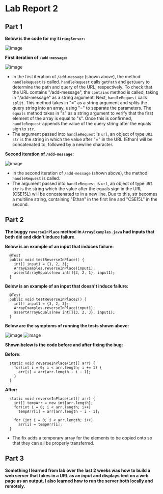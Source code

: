 # Lab Report 2

**Part 1**
-

**Below is the code for my `StringServer`:**

![image](https://user-images.githubusercontent.com/122562296/215363739-993e6d2a-2b3e-4aef-a5a7-61336adc0a97.png)

**First iteration of `/add-message`:**

![image](https://user-images.githubusercontent.com/122562296/215364827-fc7270fb-099d-4403-abd0-571e1153b0ea.png)

* In the first iteration of `/add-message` (shown above), the method `handleRequest` is called. `handleRequest` calls `getPath` and `getQuery` to determine the path and query of the URL, respectively. To check that the URL contains "/add-message", the `contains` method is called, taking in "/add-message" as a string argument. Next, `handleRequest` calls `split`. This method takes in "=" as a string argument and splits the query string into an array, using "=" to separate the parameters. The `equals` method takes in "s" as a string argument to verify that the first element of the array is equal to "s". Once this is confirmed, `handleRequest` appends the value of the query string after the equals sign to `str`.
* The argument passed into `handleRequest` is `url`, an object of type `URI`. `str` is the string in which the value after "=" in the URL (Ethan) will be concatenated to, followed by a newline character.

**Second iteration of `/add-message`:**

![image](https://user-images.githubusercontent.com/122562296/215364860-5a4375f6-9400-468c-9a9a-33b45f7f781e.png)

* In the second iteration of `/add-message` (shown above), the method `handleRequest` is called.
* The argument passed into `handleRequest` is `url`, an object of type `URI`. `str` is the string which the value after the equals sign in the URL (CSE15L) will be concatenated to in a new line. Due to this, str becomes a multiline string, containing "Ethan" in the first line and "CSE15L" in the second.

**Part 2**
-

**The buggy `reverseInPlace` method in `ArrayExamples.java` had inputs that both did and didn't induce failure.**

**Below is an example of an input that induces failure:**
```
  @Test
  public void testReverseInPlace() {
    int[] input1 = {1, 2, 3};
    ArrayExamples.reverseInPlace(input1);
    assertArrayEquals(new int[]{3, 2, 1}, input1);
  }
```

**Below is an example of an input that doesn't induce failure:**
```
  @Test
  public void testReverseInPlace2() {
    int[] input1 = {3, 2, 3};
    ArrayExamples.reverseInPlace(input1);
    assertArrayEquals(new int[]{3, 2, 3}, input1);
  }
```

**Below are the symptoms of running the tests shown above:**

![image](https://user-images.githubusercontent.com/122562296/215377731-ea4bfc24-9899-4702-90d9-06f8ce014e46.png)
![image](https://user-images.githubusercontent.com/122562296/215377849-a8c1d2f4-d4ec-4b57-91b0-35b8413abd5d.png)

**Shown below is the code before and after fixing the bug:**

**Before:**
```
  static void reverseInPlace(int[] arr) {
    for(int i = 0; i < arr.length; i += 1) {
      arr[i] = arr[arr.length - i - 1];
    }
  }
```
**After:**
```
  static void reverseInPlace(int[] arr) {
    int[] tempArr = new int[arr.length];
    for(int i = 0; i < arr.length; i++)
      tempArr[i] = arr[arr.length - i - 1];

    for (int i = 0; i < arr.length; i++)
      arr[i] = tempArr[i];
  }
```

* The fix adds a temporary array for the elements to be copied onto so that they can all be properly transferred.

**Part 3**
-

**Something I learned from lab over the last 2 weeks was how to build a web server that takes in a URL as an input and displays text on a web page as an output. I also learned how to run the server both locally and remotely.**
